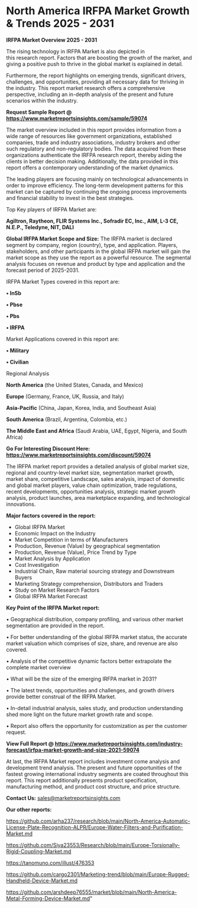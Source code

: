 # North America IRFPA Market Growth & Trends 2025 - 2031

<Strong> IRFPA Market Overview 2025 - 2031</strong>

The rising technology in IRFPA Market is also depicted in this research report. Factors that are boosting the growth of the market, and giving a positive push to thrive in the global market is explained in detail.

Furthermore, the report highlights on emerging trends, significant drivers, challenges, and opportunities, providing all necessary data for thriving in the industry. This report market research offers a comprehensive perspective, including an in-depth analysis of the present and future scenarios within the industry.

<strong>Request Sample Report @ <a href=https://www.marketreportsinsights.com/sample/59074>https://www.marketreportsinsights.com/sample/59074</a></strong>

The market overview included in this report provides information from a wide range of resources like government organizations, established companies, trade and industry associations, industry brokers and other such regulatory and non-regulatory bodies. The data acquired from these organizations authenticate the IRFPA research report, thereby aiding the clients in better decision making. Additionally, the data provided in this report offers a contemporary understanding of the market dynamics.

The leading players are focusing mainly on technological advancements in order to improve efficiency. The long-term development patterns for this market can be captured by continuing the ongoing process improvements and financial stability to invest in the best strategies.

Top Key players of IRFPA Market are:

<strong>Agiltron, Raytheon, FLIR Systems Inc., Sofradir EC, Inc., AIM, L-3 CE, N.E.P., Teledyne, NIT, DALI</strong>

<strong><b>Global IRFPA Market Scope and Size:</b></strong>
The IRFPA market is declared segment by company, region (country), type, and application. Players, stakeholders, and other participants in the global IRFPA market will gain the market scope as they use the report as a powerful resource. The segmental analysis focuses on revenue and product by type and application and the forecast period of 2025-2031.

IRFPA Market Types covered in this report are:

<strong>• InSb

• Pbse

• Pbs

• IRFPA</strong>

Market Applications covered in this report are:

<strong>• Military

• Civilian</strong> 

Regional Analysis

<strong>North America</strong> (the United States, Canada, and Mexico)

<strong>Europe</strong> (Germany, France, UK, Russia, and Italy)

<strong>Asia-Pacific</strong> (China, Japan, Korea, India, and Southeast Asia)

<strong>South America</strong> (Brazil, Argentina, Colombia, etc.)

<strong>The Middle East and Africa</strong> (Saudi Arabia, UAE, Egypt, Nigeria, and South Africa)

<strong>Go For Interesting Discount Here: <a href=https://www.marketreportsinsights.com/discount/59074>https://www.marketreportsinsights.com/discount/59074</a></strong>

The IRFPA market report provides a detailed analysis of global market size, regional and country-level market size, segmentation market growth, market share, competitive Landscape, sales analysis, impact of domestic and global market players, value chain optimization, trade regulations, recent developments, opportunities analysis, strategic market growth analysis, product launches, area marketplace expanding, and technological innovations.

<strong><b>Major factors covered in the report:</b></strong>
<ul>
  <li>Global IRFPA Market </li>
  <li>Economic Impact on the Industry</li>
  <li>Market Competition in terms of Manufacturers</li>
  <li>Production, Revenue (Value) by geographical segmentation</li>
  <li>Production, Revenue (Value), Price Trend by Type</li>
  <li>Market Analysis by Application</li>
  <li>Cost Investigation</li>
  <li>Industrial Chain, Raw material sourcing strategy and Downstream Buyers</li>
  <li>Marketing Strategy comprehension, Distributors and Traders</li>
  <li>Study on Market Research Factors</li>
  <li>Global IRFPA Market Forecast</li>
</ul>

<strong><b>Key Point of the IRFPA Market report:</b></strong>

• Geographical distribution, company profiling, and various other market segmentation are provided in the report.

• For better understanding of the global IRFPA market status, the accurate market valuation which comprises of size, share, and revenue are also covered.

• Analysis of the competitive dynamic factors better extrapolate the complete market overview

• What will be the size of the emerging IRFPA market in 2031?

• The latest trends, opportunities and challenges, and growth drivers provide better construal of the IRFPA Market.

• In-detail industrial analysis, sales study, and production understanding shed more light on the future market growth rate and scope.

• Report also offers the opportunity for customization as per the customer request.

<strong><b>View Full Report @ <a href=https://www.marketreportsinsights.com/industry-forecast/irfpa-market-growth-and-size-2021-59074>https://www.marketreportsinsights.com/industry-forecast/irfpa-market-growth-and-size-2021-59074</a></b></strong>


At last, the IRFPA Market report includes investment come analysis and development trend analysis. The present and future opportunities of the fastest growing international industry segments are coated throughout this report. This report additionally presents product specification, manufacturing method, and product cost structure, and price structure.

<strong>Contact Us:</strong>
sales@marketreportsinsights.com

<strong>Our other reports:</strong>

<a href=https://github.com/arha237/research/blob/main/North-America-Automatic-License-Plate-Recognition-ALPR/Europe-Water-Filters-and-Purification-Market.md>https://github.com/arha237/research/blob/main/North-America-Automatic-License-Plate-Recognition-ALPR/Europe-Water-Filters-and-Purification-Market.md</a>

<a href=https://github.com/Siya23553/Research/blob/main/Europe-Torsionally-Rigid-Coupling-Market.md>https://github.com/Siya23553/Research/blob/main/Europe-Torsionally-Rigid-Coupling-Market.md</a>

<a href=https://tanomuno.com/illust/476353>https://tanomuno.com/illust/476353</a>

<a href=https://github.com/cargo2301/Marketing-trend/blob/main/Europe-Rugged-Handheld-Device-Market.md>https://github.com/cargo2301/Marketing-trend/blob/main/Europe-Rugged-Handheld-Device-Market.md</a>

<a href=https://github.com/arshdeep76555/market/blob/main/North-America-Metal-Forming-Device-Market.md>https://github.com/arshdeep76555/market/blob/main/North-America-Metal-Forming-Device-Market.md</a>"

